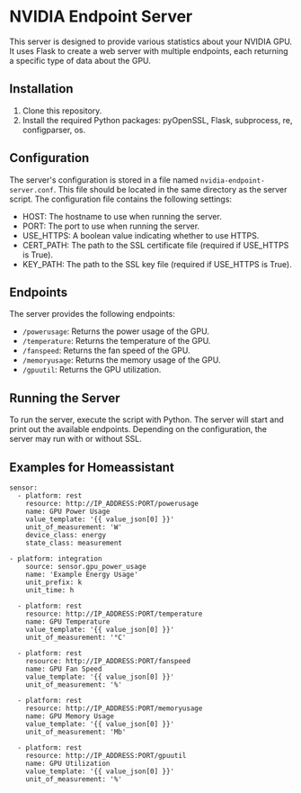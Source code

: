 # NVIDIA Endpoint Server

This server is designed to provide various statistics about your NVIDIA GPU. It uses Flask to create a web server with multiple endpoints, each returning a specific type of data about the GPU.

## Installation

1. Clone this repository.
2. Install the required Python packages: pyOpenSSL, Flask, subprocess, re, configparser, os. 

## Configuration

The server's configuration is stored in a file named `nvidia-endpoint-server.conf`. This file should be located in the same directory as the server script. The configuration file contains the following settings:

- HOST: The hostname to use when running the server.
- PORT: The port to use when running the server.
- USE_HTTPS: A boolean value indicating whether to use HTTPS.
- CERT_PATH: The path to the SSL certificate file (required if USE_HTTPS is True).
- KEY_PATH: The path to the SSL key file (required if USE_HTTPS is True).

## Endpoints

The server provides the following endpoints:

- `/powerusage`: Returns the power usage of the GPU.
- `/temperature`: Returns the temperature of the GPU.
- `/fanspeed`: Returns the fan speed of the GPU.
- `/memoryusage`: Returns the memory usage of the GPU.
- `/gpuutil`: Returns the GPU utilization.

## Running the Server

To run the server, execute the script with Python. The server will start and print out the available endpoints. Depending on the configuration, the server may run with or without SSL.

## Examples for Homeassistant
```
sensor:
  - platform: rest
    resource: http://IP_ADDRESS:PORT/powerusage
    name: GPU Power Usage
    value_template: '{{ value_json[0] }}'
    unit_of_measurement: 'W'
    device_class: energy
    state_class: measurement

- platform: integration
    source: sensor.gpu_power_usage
    name: 'Example Energy Usage'
    unit_prefix: k
    unit_time: h

  - platform: rest
    resource: http://IP_ADDRESS:PORT/temperature
    name: GPU Temperature
    value_template: '{{ value_json[0] }}'
    unit_of_measurement: '°C'

  - platform: rest
    resource: http://IP_ADDRESS:PORT/fanspeed
    name: GPU Fan Speed
    value_template: '{{ value_json[0] }}'
    unit_of_measurement: '%'

  - platform: rest
    resource: http://IP_ADDRESS:PORT/memoryusage
    name: GPU Memory Usage
    value_template: '{{ value_json[0] }}'
    unit_of_measurement: 'Mb'

  - platform: rest
    resource: http://IP_ADDRESS:PORT/gpuutil
    name: GPU Utilization
    value_template: '{{ value_json[0] }}'
    unit_of_measurement: '%'
```
